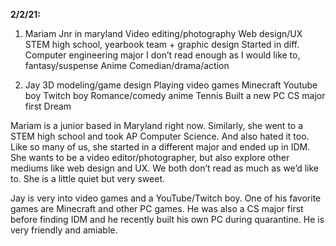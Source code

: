 **2/2/21:**

1. Mariam
Jnr in maryland 
Video editing/photography
Web design/UX
STEM high school, yearbook team + graphic design 
Started in diff. Computer engineering major 
I don’t read enough as I would like to, fantasy/suspense 
Anime
Comedian/drama/action 

2. Jay
3D modeling/game design 
Playing video games 
Minecraft 
Youtube boy 
Twitch boy
Romance/comedy anime
Tennis
Built a new PC
CS major first 
Dream

Mariam is a junior based in Maryland right now. Similarly, she went to a STEM high school and took AP Computer Science. 
And also hated it too. Like so many of us, she started in a different major and ended up in IDM. She wants to be a video 
editor/photographer, but also explore other mediums like web design and UX. We both don’t read as much as we’d like to.
She is a little quiet but very sweet.

Jay is very into video games and a YouTube/Twitch boy. One of his favorite games are Minecraft and other PC games. He was
also a CS major first before finding IDM and he recently built his own PC during quarantine. He is very friendly and amiable. 
